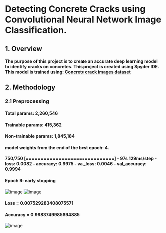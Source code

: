# Detecting Concrete Cracks using Convolutional Neural Network Image Classification.

## 1. Overview
#### The purpose of this project is to create an accurate deep learning model to identify cracks on concretes. This project is created using Spyder IDE. This model is trained using: [Concrete crack images dataset](https://data.mendeley.com/datasets/5y9wdsg2zt/2)

## 2. Methodology
### 2.1 Preprocessing
#### 

#### Total params: 2,260,546
#### Trainable params: 415,362
#### Non-trainable params: 1,845,184

#### model weights from the end of the best epoch: 4.
#### 750/750 [==============================] - 97s 129ms/step - loss: 0.0082 - accuracy: 0.9975 - val_loss: 0.0046 - val_accuracy: 0.9994
#### Epoch 9: early stopping

![image](https://user-images.githubusercontent.com/82880708/181775610-ed2116a0-0ea3-4dcb-9373-e821ef2fc56f.png)
![image](https://user-images.githubusercontent.com/82880708/181775617-15099b60-2715-416e-a090-8cbb36ef3266.png)

#### Loss =  0.007529283408075571
#### Accuracy =  0.9983749985694885

![image](https://user-images.githubusercontent.com/82880708/181775659-8ce001d8-a062-42b8-9036-648b6d0cb5cd.png)
